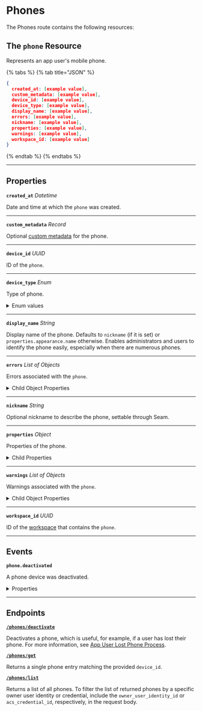 # Phones

The Phones route contains the following resources:

## The `phone` Resource

Represents an app user's mobile phone.

{% tabs %}
{% tab title="JSON" %}
```json
{
  created_at: [example value],
  custom_metadata: [example value],
  device_id: [example value],
  device_type: [example value],
  display_name: [example value],
  errors: [example value],
  nickname: [example value],
  properties: [example value],
  warnings: [example value],
  workspace_id: [example value]
}
```
{% endtab %}
{% endtabs %}

---

## Properties

**`created_at`** *Datetime*

Date and time at which the `phone` was created.


---

**`custom_metadata`** *Record*

Optional [custom metadata](../../core-concepts/devices/adding-custom-metadata-to-a-device.md) for the phone.


---

**`device_id`** *UUID*

ID of the `phone`.


---

**`device_type`** *Enum*

Type of phone.

<details>

<summary>Enum values</summary>

- `ios_phone`
- `android_phone`
</details>


---

**`display_name`** *String*

Display name of the phone. Defaults to `nickname` (if it is set) or `properties.appearance.name` otherwise. Enables administrators and users to identify the phone easily, especially when there are numerous phones.


---

**`errors`** *List* *of Objects*

Errors associated with the `phone`.

<details>

<summary>Child Object Properties</summary>

- <strong><code>error_code</code></strong> <i>String</i>



- <strong><code>message</code></strong> <i>String</i>


</details>


---

**`nickname`** *String*

Optional nickname to describe the phone, settable through Seam.


---

**`properties`** *Object*

Properties of the phone.

<details>

<summary>Child Properties</summary>

- <strong><code>assa_abloy_credential_service_metadata</code></strong> <i>Object</i>

  ASSA ABLOY Credential Service metadata for the phone.



- <strong><code>assa_abloy_credential_service_metadata.endpoints</code></strong> <i>List</i> <i>of Objects</i>

  Endpoints associated with the phone.


- <strong><code>endpoint_id</code></strong> <i>String</i>

  ID of the associated endpoint.



- <strong><code>is_active</code></strong> <i>Boolean</i>

  Indicated whether the endpoint is active.




- <strong><code>assa_abloy_credential_service_metadata.has_active_endpoint</code></strong> <i>Boolean</i>

  Indicates whether the credential service has active endpoints associated with the phone.



- <strong><code>salto_space_credential_service_metadata</code></strong> <i>Object</i>

  Salto Space credential service metadata for the phone.



- <strong><code>salto_space_credential_service_metadata.has_active_phone</code></strong> <i>Boolean</i>

  Indicates whether the credential service has an active associated phone.


</details>


---

**`warnings`** *List* *of Objects*

Warnings associated with the `phone`.

<details>

<summary>Child Object Properties</summary>

- <strong><code>message</code></strong> <i>String</i>



- <strong><code>warning_code</code></strong> <i>String</i>


</details>


---

**`workspace_id`** *UUID*

ID of the [workspace](../../core-concepts/workspaces/README.md) that contains the `phone`.


---


## Events

**`phone.deactivated`**

A phone device was deactivated.

<details>

<summary>Properties</summary>

- <strong><code>created_at</code></strong> <i>Datetime</i>

  Date and time at which the event was created.



- <strong><code>device_id</code></strong> <i>UUID</i>

  ID of the [device](../../core-concepts/devices/README.md).



- <strong><code>event_id</code></strong> <i>UUID</i>

  ID of the event.



- <strong><code>event_type</code></strong> <i>String</i>



- <strong><code>occurred_at</code></strong> <i>Datetime</i>

  Date and time at which the event occurred.



- <strong><code>workspace_id</code></strong> <i>UUID</i>

  ID of the [workspace](../../core-concepts/workspaces/README.md).


</details>

---

## Endpoints


[**`/phones/deactivate`**](./deactivate.md)

Deactivates a phone, which is useful, for example, if a user has lost their phone. For more information, see [App User Lost Phone Process](../../capability-guides/mobile-access/managing-phones-for-a-user-identity.md#app-user-lost-phone-process).


[**`/phones/get`**](./get.md)

Returns a single phone entry matching the provided `device_id`.


[**`/phones/list`**](./list.md)

Returns a list of all phones. To filter the list of returned phones by a specific owner user identity or credential, include the `owner_user_identity_id` or `acs_credential_id`, respectively, in the request body.


